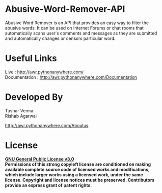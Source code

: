 # Abusive-Word-Remover-API
Abusive Word Remover is an API that provides an easy way to filter the abusive words. It can be used on Internet Forums or chat rooms that automatically scans user's comments and messages as they are submitted and automatically changes or censors particular word.

# Useful Links

Live : http://awr.pythonanywhere.com/ <br>
Documentation : http://awr.pythonanywhere.com/Documentation

# Developed By
Tushar Verma <br>
Rishab Agarwal

http://awr.pythonanywhere.com/Aboutus

# License
<b><u>GNU General Public License v3.0</u><b> <br>
Permissions of this strong copyleft license are conditioned on making available complete source code of licensed works and modifications, which include larger works using a licensed work, under the same license. Copyright and license notices must be preserved. Contributors provide an express grant of patent rights.

